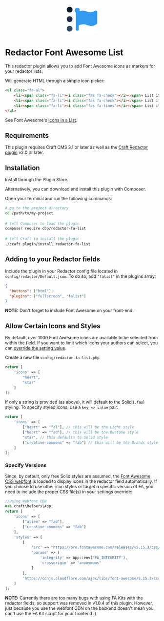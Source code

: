 <p align="center"><img src="./src/icon.svg" width="100" height="100" alt="Redactor Font Awesome List icon"></p>

# Redactor Font Awesome List

This redactor plugin allows you to add Font Awesome icons as markers for your redactor lists.

Will generate HTML through a simple icon picker:

```html
<ul class="fa-ul">
    <li><span class="fa-li"><i class="fas fa-check"></i></span> List item 1</li>
    <li><span class="fa-li"><i class="fas fa-check"></i></span> List item 2</li>
    <li><span class="fa-li"><i class="fas fa-times"></i></span> List item 3</li>
</ul>
```
See Font Awesome's [Icons in a List](https://fontawesome.com/how-to-use/on-the-web/styling/icons-in-a-list).
    
## Requirements
This plugin requires Craft CMS 3.1 or later as well as the [Craft Redactor plugin](https://github.com/craftcms/redactor) v2.0 or later.

## Installation
Install through the Plugin Store.

Alternatively, you can download and install this plugin with Composer.

Open your terminal and run the following commands:

```bash
# go to the project directory
cd /path/to/my-project

# tell Composer to load the plugin
composer require cbp/redactor-fa-list

# tell Craft to install the plugin
./craft plugin/install redactor-fa-list
```

## Adding to your Redactor fields
Include the plugin in your Redactor config file located in `config/redactor/Default.json`. To do so, add `"falist"` in the plugins array:

```json
{
  "buttons": ["html"],
  "plugins": ["fullscreen", "falist"]
}
```

**NOTE:** Don't forget to include Font Awesome on your front-end.

## Allow Certain Icons and Styles
By default, over 1000 Font Awesome icons are available to be selected from within the field. If you want to limit which icons your authors can select, you can [override the setting value](https://craftcms.com/docs/3.x/extend/plugin-settings.html#overriding-setting-values).

Create a new file `config/redactor-fa-list.php`:

```php
return [
    'icons' => [
        "heart",
        "star"
    ]
];
```
If only a string is provided (as above), it will default to the Solid (`.fas`) styling. To specify styled icons, use a `key => value` pair:

```php
return [
    'icons' => [
        ["heart" => "fal"], // this will be the Light style
        ["heart" => "fad"], // this will be the Duotone style
        "star", // this defaults to Solid style
        ["creative-commons" => "fab"] // this will be the Brands style
    ]
];
```

### Specify Versions

Since, by default, only free Solid styles are assumed, the [Font Awesome CSS webfont](https://cdnjs.cloudflare.com/ajax/libs/font-awesome/5.15.3/css/all.min.css) is loaded to display icons in the redactor field automatically. If you choose to use other icon styles or target a specific version of FA, you need to include the proper CSS file(s) in your settings override:

```php
//Using Webfont CDN
use craft\helpers\App;
return [
    'icons' => [
        ["alien" => "fad"],
        ["creative-commons" => "fab"]
    ],
    'styles' => [
        [
            'src' => "https://pro.fontawesome.com/releases/v5.15.3/css/all.css",
            'params' => [
                'integrity' => App::env('FA_INTEGRITY'),
                'crossorigin' => "anonymous"
            ]
        ],
        'https://cdnjs.cloudflare.com/ajax/libs/font-awesome/5.15.3/css/brands.min.css'
    ]
];
```

**NOTE:** Currently there are too many bugs with using FA Kits with the redactor fields, so support was removed in v1.0.4 of this plugin. However, just because you use the webfont CDN on the backend doesn't mean you can't use the FA Kit script for your frontend :)
